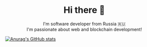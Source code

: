 <h1 align="center">Hi there 👋</h1>
<p align="center">
  I'm software developer from Russia 🇷🇺<br/>
  I'm passionate about web and blockchain development! 
</p>

[![Anurag's GitHub stats](https://github-readme-stats.vercel.app/api?username=NutiNaguti&show_icons=true)](https://github.com/anuraghazra/github-readme-stats)
